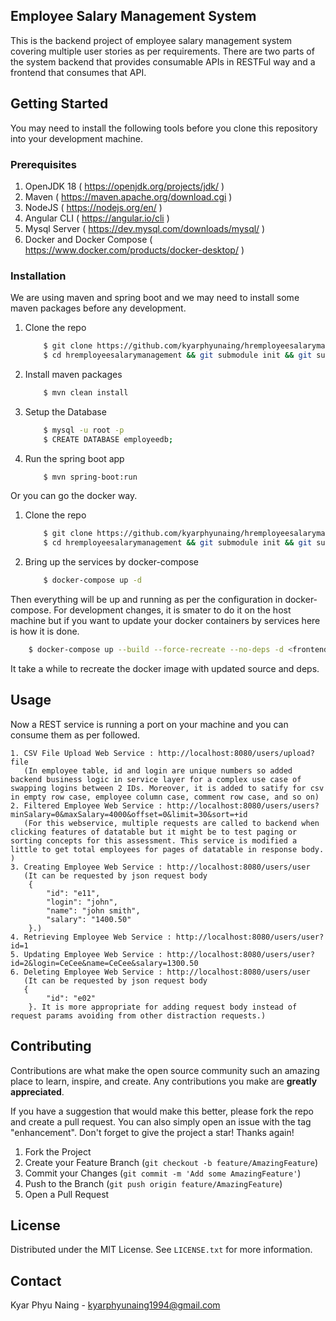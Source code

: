 ## Employee Salary Management System
This is the backend project of employee salary management system covering multiple user stories as per requirements. 
There are two parts of the system backend that provides consumable APIs in RESTFul way and a frontend that consumes
that API.

## Getting Started
You may need to install the following tools before you clone this repository into your development machine. 

### Prerequisites
1. OpenJDK 18 ( https://openjdk.org/projects/jdk/ )
2. Maven ( https://maven.apache.org/download.cgi ) 
3. NodeJS ( https://nodejs.org/en/ )
4. Angular CLI ( https://angular.io/cli )
5. Mysql Server ( https://dev.mysql.com/downloads/mysql/ ) 
6. Docker and Docker Compose ( https://www.docker.com/products/docker-desktop/ )

### Installation
We are using maven and spring boot and we may need to install some maven packages before any development.

1. Clone the repo
	```sh
		$ git clone https://github.com/kyarphyunaing/hremployeesalarymanagement.git
		$ cd hremployeesalarymanagement && git submodule init && git submodule update
	```
2. Install maven packages
	```sh
		$ mvn clean install
	```
3. Setup the Database
	```sh
		$ mysql -u root -p
		$ CREATE DATABASE employeedb;
	```
4. Run the spring boot app
	```sh
		$ mvn spring-boot:run
	```

Or you can go the docker way.
1. Clone the repo
	```sh
		$ git clone https://github.com/kyarphyunaing/hremployeesalarymanagement.git
		$ cd hremployeesalarymanagement && git submodule init && git submodule update
	```
2. Bring up the services by docker-compose
	```sh
		$ docker-compose up -d
	```

Then everything will be up and running as per the configuration in docker-compose. For development changes,
it is smater to do it on the host machine but if you want to update your docker containers by services here
is how it is done.

```sh
	$ docker-compose up --build --force-recreate --no-deps -d <frontend,app>
```
It take a while to recreate the docker image with updated source and deps.

## Usage
Now a REST service is running a port on your machine and you can consume them as per followed.

	1. CSV File Upload Web Service : http://localhost:8080/users/upload?file 
	   (In employee table, id and login are unique numbers so added backend business logic in service layer for a complex use case of swapping logins between 2 IDs. Moreover, it is added to satify for csv in empty row case, employee column case, comment row case, and so on)
	2. Filtered Employee Web Service : http://localhost:8080/users/users?minSalary=0&maxSalary=4000&offset=0&limit=30&sort=+id
	   (For this webservice, multiple requests are called to backend when clicking features of datatable but it might be to test paging or sorting concepts for this assessment. This service is modified a little to get total employees for pages of datatable in response body. )
	3. Creating Employee Web Service : http://localhost:8080/users/user
	   (It can be requested by json request body
	    {
   			"id": "e11",
    		"login": "john",
    		"name": "john smith",
    		"salary": "1400.50"
		}.)
	4. Retrieving Employee Web Service : http://localhost:8080/users/user?id=1
	5. Updating Employee Web Service : http://localhost:8080/users/user?id=2&login=CeCee&name=CeCee&salary=1300.50 
	6. Deleting Employee Web Service : http://localhost:8080/users/user
	   (It can be requested by json request body
	   {
    		"id": "e02"
		}. It is more appropriate for adding request body instead of request params avoiding from other distraction requests.)

<!-- CONTRIBUTING -->
## Contributing

Contributions are what make the open source community such an amazing place to learn, inspire, and create. Any contributions you make are **greatly appreciated**.

If you have a suggestion that would make this better, please fork the repo and create a pull request. You can also simply open an issue with the tag "enhancement".
Don't forget to give the project a star! Thanks again!

1. Fork the Project
2. Create your Feature Branch (`git checkout -b feature/AmazingFeature`)
3. Commit your Changes (`git commit -m 'Add some AmazingFeature'`)
4. Push to the Branch (`git push origin feature/AmazingFeature`)
5. Open a Pull Request

<!-- LICENSE -->
## License

Distributed under the MIT License. See `LICENSE.txt` for more information.

<!-- CONTACT -->
## Contact

Kyar Phyu Naing - kyarphyunaing1994@gmail.com
